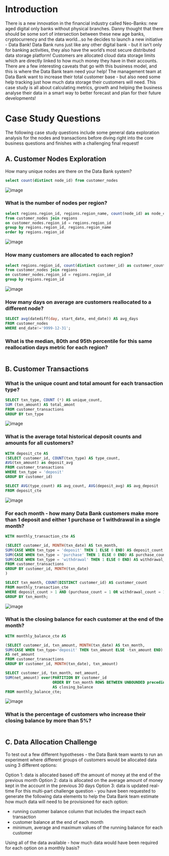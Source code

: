 # Introduction #
There is a new innovation in the financial industry called Neo-Banks: new aged digital only banks without physical branches.
Danny thought that there should be some sort of intersection between these new age banks, cryptocurrency and the data world…so he decides to launch a new initiative - Data Bank!
Data Bank runs just like any other digital bank - but it isn’t only for banking activities, they also have the world’s most secure distributed data storage platform!
Customers are allocated cloud data storage limits which are directly linked to how much money they have in their accounts. There are a few interesting caveats that go with this business model, and this is where the Data Bank team need your help!
The management team at Data Bank want to increase their total customer base - but also need some help tracking just how much data storage their customers will need.
This case study is all about calculating metrics, growth and helping the business analyse their data in a smart way to better forecast and plan for their future developments!


# Case Study Questions #
The following case study questions include some general data exploration analysis for the nodes and transactions before diving right into the core business questions and finishes with a challenging final request!

## A. Customer Nodes Exploration ##
How many unique nodes are there on the Data Bank system?

```sql
select count(distinct node_id) from customer_nodes
```
![image](https://user-images.githubusercontent.com/77920592/192092863-0f91fce2-f6c1-475a-85e4-7566461dc145.png)

### What is the number of nodes per region? ###
```sql
select regions.region_id, regions.region_name, count(node_id) as node_count
from customer_nodes join regions 
on customer_nodes.region_id = regions.region_id
group by regions.region_id, regions.region_name
order by regions.region_id
```

![image](https://user-images.githubusercontent.com/77920592/192093089-df876c49-7097-4028-8b76-627b939ddb07.png)

### How many customers are allocated to each region? ###
```sql
select regions.region_id, count(distinct customer_id) as customer_count
from customer_nodes join regions 
on customer_nodes.region_id = regions.region_id
group by regions.region_id
```

![image](https://user-images.githubusercontent.com/77920592/192093186-9aaea2fd-0f66-486f-b0a3-f6ba0e873ba6.png)

### How many days on average are customers reallocated to a different node? ###
```sql
SELECT avg(datediff(day, start_date, end_date)) AS avg_days
FROM customer_nodes
WHERE end_date!='9999-12-31';
```

### What is the median, 80th and 95th percentile for this same reallocation days metric for each region? ###
```sql
```

## B. Customer Transactions ## 

### What is the unique count and total amount for each transaction type? ###
```sql
SELECT txn_type, COUNT (*) AS unique_count,
SUM (txn_amount) AS total_amont
FROM customer_transactions
GROUP BY txn_type
```
![image](https://user-images.githubusercontent.com/77920592/192097298-6841a19d-daaa-48da-b79c-19fb9417e3aa.png)

### What is the average total historical deposit counts and amounts for all customers? ###
```sql
WITH deposit_cte AS
(SELECT customer_id, COUNT(txn_type) AS type_count, 
AVG(txn_amount) as deposit_avg
FROM customer_transactions
WHERE txn_type = 'deposit'
GROUP BY customer_id)

SELECT AVG(type_count) AS avg_count, AVG(deposit_avg) AS avg_deposit
FROM deposit_cte
```
![image](https://user-images.githubusercontent.com/77920592/192097311-4f0203ad-37e7-4265-b6a9-855eb395b6da.png)

### For each month - how many Data Bank customers make more than 1 deposit and either 1 purchase or 1 withdrawal in a single month? ###
```sql
WITH monthly_transaction_cte AS

(SELECT customer_id, MONTH(txn_date) AS txn_month,
SUM(CASE WHEN txn_type = 'deposit' THEN 1 ELSE 0 END) AS deposit_count,
SUM(CASE WHEN txn_type = 'purchase' THEN 1 ELSE 0 END) AS purchase_count,
SUM(CASE WHEN txn_type = 'withdrawal' THEN 1 ELSE 0 END) AS withdrawal_count
FROM customer_transactions
GROUP BY customer_id, MONTH(txn_date)
)

SELECT txn_month, COUNT(DISTINCT customer_id) AS customer_count
FROM monthly_transaction_cte
WHERE deposit_count > 1 AND (purchase_count = 1 OR withdrawal_count = 1)
GROUP BY txn_month;
```
![image](https://user-images.githubusercontent.com/77920592/192097327-a37f70f0-2b24-4511-9c66-696076ab84f8.png)

### What is the closing balance for each customer at the end of the month? ###
```sql
WITH monthly_balance_cte AS

(SELECT customer_id, txn_amount, MONTH(txn_date) AS txn_month,
SUM(CASE WHEN txn_type='deposit' THEN txn_amount ELSE -txn_amount END) 
AS net_amount
FROM customer_transactions
GROUP BY customer_id, MONTH(txn_date), txn_amount)

SELECT customer_id, txn_month, net_amount,
SUM(net_amount) over(PARTITION BY customer_id
                     ORDER BY txn_month ROWS BETWEEN UNBOUNDED preceding AND CURRENT ROW) 
					 AS closing_balance
FROM monthly_balance_cte;
```
![image](https://user-images.githubusercontent.com/77920592/192099485-cf1a263e-6a6d-4cb0-9cd1-9b33e1bb721d.png)

### What is the percentage of customers who increase their closing balance by more than 5%? ###
```sql
```


## C. Data Allocation Challenge ##

To test out a few different hypotheses - the Data Bank team wants to run an experiment where different groups of customers would be allocated data using 3 different options:

Option 1: data is allocated based off the amount of money at the end of the previous month
Option 2: data is allocated on the average amount of money kept in the account in the previous 30 days
Option 3: data is updated real-time
For this multi-part challenge question - you have been requested to generate the following data elements to help the Data Bank team estimate how much data will need to be provisioned for each option:
- running customer balance column that includes the impact each transaction
- customer balance at the end of each month
- minimum, average and maximum values of the running balance for each customer

Using all of the data available - how much data would have been required for each option on a monthly basis?
